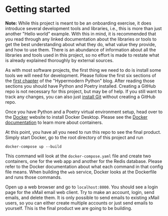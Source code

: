 # Getting started

**Note:** While this project is meant to be an onboarding exercise, it does
introduce several development tools and libraries, i.e., this is more than just
another "Hello world" example. With this in mind, it is recommended that you
read through any linked documentation about the libraries or tools to get the
best understanding about what they do, what value they provide, and how to use
them. There is an abundance of information about all the libraries and tools
used in this project, so no effort is made to restate what is already explained
thoroughly by external sources.

As with most software projects, the first thing we need to do is install some
tools we will need for development. Please follow the first six sections of
the [first chapter](https://cjolowicz.github.io/posts/hypermodern-python-01-setup)
of the "Hypermodern Python" blog. After reading those sections you should have
Python and Poetry installed. Creating a GitHub repo is not necessary for this
project, but may be of help. If you still want to track any changes, you can
also just [install Git](https://git-scm.com/) without creating a GitHub repo.

Once you have Python and a Poetry virtual environment setup, head over to
the [Docker](https://www.docker.com/get-started/) website to install Docker
Desktop. Please see the [Docker documentation](https://docs.docker.com/) to
learn more about containers.

At this point, you have all you need to run this repo to see the final product.
Simply start Docker, go to the root directory of this project and run

```
docker-compose up --build
```

This command will look at the `docker-compose.yaml` file and create two
containers, one for the web app and another for the Redis database. Please refer
to the Docker documentation about what each command in that config file means.
When building the `web` service, Docker looks at the Dockerfile and runs those
commands.

Open up a web browser and go to `localhost:8000`. You should see a login page
for the xMail email web client. Try to make an account, login, send emails, and
delete them. It is only possible to send emails to existing xMail users, so you
can either create multiple accounts or just send emails to yourself. This is the
final product we are going to be building.